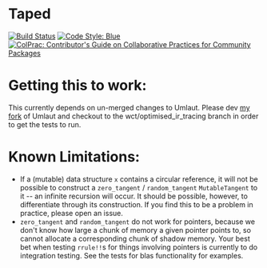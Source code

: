 # Taped

[![Build Status](https://github.com/withbayes/Taped.jl/actions/workflows/CI.yml/badge.svg?branch=main)](https://github.com/withbayes/Taped.jl/actions/workflows/CI.yml?query=branch%3Amain)
[![Code Style: Blue](https://img.shields.io/badge/code%20style-blue-4495d1.svg)](https://github.com/invenia/BlueStyle)
[![ColPrac: Contributor's Guide on Collaborative Practices for Community Packages](https://img.shields.io/badge/ColPrac-Contributor's%20Guide-blueviolet)](https://github.com/SciML/ColPrac)

# Getting this to work:

This currently depends on un-merged changes to Umlaut.
Please dev [my fork](https://github.com/willtebbutt/Umlaut.jl) of Umlaut and checkout to the wct/optimised_ir_tracing branch in order to get the tests to run.

# Known Limitations:

- If a (mutable) data structure `x` contains a circular reference, it will not be possible to construct a `zero_tangent` / `random_tangent` `MutableTangent` to it -- an infinite recursion will occur. It should be possible, however, to differentiate through its construction. If you find this to be a problem in practice, please open an issue.
- `zero_tangent` and `random_tangent` do not work for pointers, because we don't know how large a chunk of memory a given pointer points to, so cannot allocate a corresponding chunk of shadow memory. Your best bet when testing `rrule!!`s for things involving pointers is currently to do integration testing. See the tests for blas functionality for examples.
